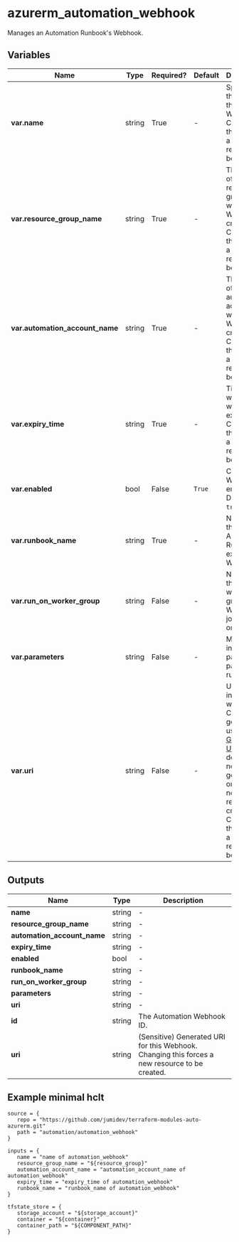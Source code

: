 # azurerm_automation_webhook

Manages an Automation Runbook's Webhook.

## Variables

| Name | Type | Required? |  Default  |  Description |
| ---- | ---- | --------- |  ----------- | ----------- |
| **var.name** | string | True | -  |  Specifies the name of the Webhook. Changing this forces a new resource to be created. | 
| **var.resource_group_name** | string | True | -  |  The name of the resource group in which the Webhook is created. Changing this forces a new resource to be created. | 
| **var.automation_account_name** | string | True | -  |  The name of the automation account in which the Webhook is created. Changing this forces a new resource to be created. | 
| **var.expiry_time** | string | True | -  |  Timestamp when the webhook expires. Changing this forces a new resource to be created. | 
| **var.enabled** | bool | False | `True`  |  Controls if Webhook is enabled. Defaults to `true`. | 
| **var.runbook_name** | string | True | -  |  Name of the Automation Runbook to execute by Webhook. | 
| **var.run_on_worker_group** | string | False | -  |  Name of the hybrid worker group the Webhook job will run on. | 
| **var.parameters** | string | False | -  |  Map of input parameters passed to runbook. | 
| **var.uri** | string | False | -  |  URI to initiate the webhook. Can be generated using [Generate URI API](https://docs.microsoft.com/rest/api/automation/webhook/generate-uri). By default, new URI is generated on each new resource creation. Changing this forces a new resource to be created. | 



## Outputs

| Name | Type | Description |
| ---- | ---- | --------- | 
| **name** | string  | - | 
| **resource_group_name** | string  | - | 
| **automation_account_name** | string  | - | 
| **expiry_time** | string  | - | 
| **enabled** | bool  | - | 
| **runbook_name** | string  | - | 
| **run_on_worker_group** | string  | - | 
| **parameters** | string  | - | 
| **uri** | string  | - | 
| **id** | string  | The Automation Webhook ID. | 
| **uri** | string  | (Sensitive) Generated URI for this Webhook. Changing this forces a new resource to be created. | 

## Example minimal hclt

```hcl
source = {
   repo = "https://github.com/jumidev/terraform-modules-auto-azurerm.git" 
   path = "automation/automation_webhook" 
}

inputs = {
   name = "name of automation_webhook" 
   resource_group_name = "${resource_group}" 
   automation_account_name = "automation_account_name of automation_webhook" 
   expiry_time = "expiry_time of automation_webhook" 
   runbook_name = "runbook_name of automation_webhook" 
}

tfstate_store = {
   storage_account = "${storage_account}" 
   container = "${container}" 
   container_path = "${COMPONENT_PATH}" 
}


```